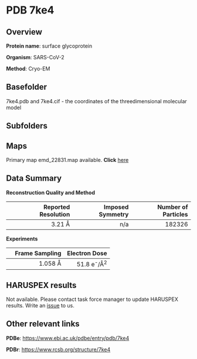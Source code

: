 # PDB 7ke4

## Overview

**Protein name**: surface glycoprotein

**Organism**: SARS-CoV-2

**Method**: Cryo-EM



## Basefolder

7ke4.pdb and 7ke4.cif - the coordinates of the threedimensional molecular model

## Subfolders









## Maps

Primary map emd_22831.map available. **Click** [here](http://ftp.wwpdb.org/pub/emdb/structures/EMD-22831/map/) 

## Data Summary
**Reconstruction Quality and Method**

|   | Reported Resolution | Imposed Symmetry | Number of Particles |
|---|-------------:|----------------:|--------------:|
|   |3.21 Å|n/a|182326|

**Experiments**

|   | Frame Sampling | Electron Dose |
|---|-------------:|----------------:|
|   |1.058 Å|51.8 e<sup>-</sup>/Å<sup>2</sup>|

## HARUSPEX results

Not available. Please contact task force manager to update HARUSPEX results. Write an [issue](https://github.com/thorn-lab/coronavirus_structural_task_force/issues) to us.

## Other relevant links 
**PDBe**:  https://www.ebi.ac.uk/pdbe/entry/pdb/7ke4
 
**PDBr**: https://www.rcsb.org/structure/7ke4 
